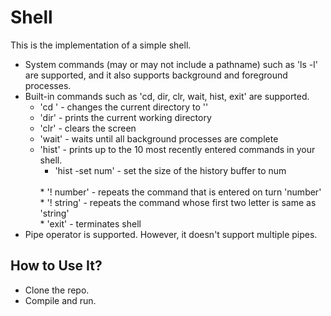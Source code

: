 # Shell
This is the implementation of a simple shell.
* System commands (may or may not include a pathname) such as 'ls -l' are supported, and it also supports 
background and foreground processes.
* Built-in commands such as 'cd, dir, clr, wait, hist, exit' are supported.
  * 'cd <directory>' - changes the current directory to '<directory>'
  * 'dir' - prints the current working directory
  * 'clr' - clears the screen
  * 'wait' - waits until all background processes are complete
  * 'hist' - prints up to the 10 most recently entered commands in your shell.
    <br />
    * 'hist -set num' - set the size of the history buffer to num
    <br />
    * '! number' - repeats the command that is entered on turn 'number'
    <br />
    * '! string' - repeats the command whose first two letter is same as 'string'
    <br />
    * 'exit' - terminates shell
* Pipe operator is supported. However, it doesn't support multiple pipes.

## How to Use It?
* Clone the repo.
* Compile and run.
